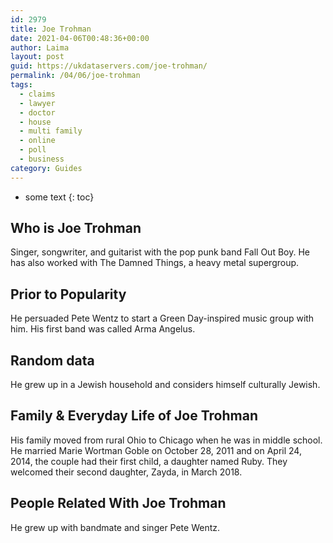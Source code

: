 ```yaml
---
id: 2979
title: Joe Trohman
date: 2021-04-06T00:48:36+00:00
author: Laima
layout: post
guid: https://ukdataservers.com/joe-trohman/
permalink: /04/06/joe-trohman
tags:
  - claims
  - lawyer
  - doctor
  - house
  - multi family
  - online
  - poll
  - business
category: Guides
---
```


* some text
{: toc}


## Who is Joe Trohman
                  
                  
                  
Singer, songwriter, and guitarist with the pop punk band Fall Out Boy. He has also worked with The Damned Things, a heavy metal supergroup. 
                  
              
            
              
            
                
                
                
## Prior to Popularity
                  
                  
                  
He persuaded Pete Wentz to start a Green Day-inspired music group with him. His first band was called Arma Angelus. 
                  
              
            
              
            
                
                
                
## Random data
                  
                  
                  
He grew up in a Jewish household and considers himself culturally Jewish.  
                  
              
            
              
            
                
                
                
## Family & Everyday Life of Joe Trohman
                  
                  
                  
His family moved from rural Ohio to Chicago when he was in middle school. He married Marie Wortman Goble on October 28, 2011 and on April 24, 2014, the couple had their first child, a daughter named Ruby. They welcomed their second daughter, Zayda, in March 2018.
                  
              
            
              
            
                
                
                
## People Related With Joe Trohman
                  
                  
                  
He grew up with bandmate and singer Pete Wentz. 
                  
              
            
              
            
                
              
            
              
              
            
            
              
            
          
          
          